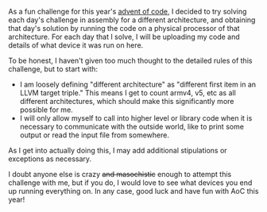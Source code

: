 As a fun challenge for this year's [advent of code](https://adventofcode.com/), I decided to try solving each day's challenge in assembly for a different architecture, and obtaining that day's solution by running the code on a physical processor of that architecture. For each day that I solve, I will be uploading my code and details of what device it was run on here.

To be honest, I haven't given too much thought to the detailed rules of this challenge, but to start with:
- I am loosely defining "different architecture" as "different first item in an LLVM target triple." This means I get to count armv4, v5, etc as all different architectures, which should make this significantly more possible for me.
- I will only allow myself to call into higher level or library code when it is necessary to communicate with the outside world, like to print some output or read the input file from somewhere.

As I get into actually doing this, I may add additional stipulations or exceptions as necessary.

I doubt anyone else is crazy ~~and masochistic~~ enough to attempt this challenge with me, but if you do, I would love to see what devices you end up running everything on. In any case, good luck and have fun with AoC this year!

